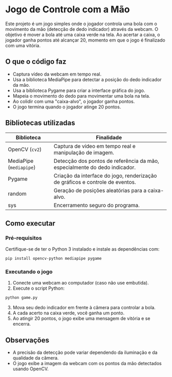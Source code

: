 # Jogo de Controle com a Mão

Este projeto é um jogo simples onde o jogador controla uma bola com o movimento da mão (detecção de dedo indicador) através da webcam. O objetivo é mover a bola até uma caixa verde na tela. Ao acertar a caixa, o jogador ganha pontos até alcançar 20, momento em que o jogo é finalizado com uma vitória.

## O que o código faz

- Captura vídeo da webcam em tempo real.
- Usa a biblioteca MediaPipe para detectar a posição do dedo indicador da mão.
- Usa a biblioteca Pygame para criar a interface gráfica do jogo.
- Mapeia o movimento do dedo para movimentar uma bola na tela.
- Ao colidir com uma "caixa-alvo", o jogador ganha pontos.
- O jogo termina quando o jogador atinge 20 pontos.

## Bibliotecas utilizadas

| Biblioteca   | Finalidade                                                                 |
|--------------|---------------------------------------------------------------------------|
| OpenCV (`cv2`)      | Captura de vídeo em tempo real e manipulação de imagem.              |
| MediaPipe (`mediapipe`) | Detecção dos pontos de referência da mão, especialmente do dedo indicador. |
| Pygame       | Criação da interface do jogo, renderização de gráficos e controle de eventos. |
| random       | Geração de posições aleatórias para a caixa-alvo.                          |
| sys          | Encerramento seguro do programa.                                           |

## Como executar

### Pré-requisitos

Certifique-se de ter o Python 3 instalado e instale as dependências com:

```bash
pip install opencv-python mediapipe pygame
```

### Executando o jogo

1. Conecte uma webcam ao computador (caso não use embutida).
2. Execute o script Python:

```bash
python game.py
```

3. Mova seu dedo indicador em frente à câmera para controlar a bola.
4. A cada acerto na caixa verde, você ganha um ponto.
5. Ao atingir 20 pontos, o jogo exibe uma mensagem de vitória e se encerra.

## Observações

- A precisão da detecção pode variar dependendo da iluminação e da qualidade da câmera.
- O jogo exibe a imagem da webcam com os pontos da mão detectados usando OpenCV.


